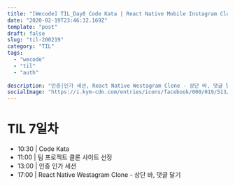 ```yaml
---
title: "[Wecode] TIL_Day8 Code Kata | React Native Mobile Instagram Clone"
date: "2020-02-19T23:46:32.169Z"
template: "post"
draft: false
slug: "til-200219"
category: "TIL"
tags:
  - "wecode"
  - "til"
  - "auth"
  
description: "인증|인가 세션, React Native Westagram Clone - 상단 바, 댓글 달기"
socialImage: "https://i.kym-cdn.com/entries/icons/facebook/000/019/513/til.jpg"
---
```

<!-- ![workflow](/media/react-logo.png) -->
# TIL 7일차
- 10:30 | Code Kata
- 11:00 | 팀 프로젝트 클론 사이트 선정
- 13:00 | 인증 인가 세션
- 17:00 | React Native Westagram Clone - 상단 바, 댓글 달기

